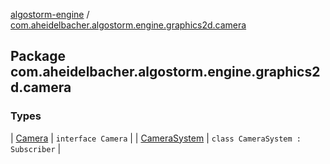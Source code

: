 [algostorm-engine](../index.md) / [com.aheidelbacher.algostorm.engine.graphics2d.camera](.)

## Package com.aheidelbacher.algostorm.engine.graphics2d.camera

### Types

| [Camera](-camera/index.md) | `interface Camera` |
| [CameraSystem](-camera-system/index.md) | `class CameraSystem : Subscriber` |

